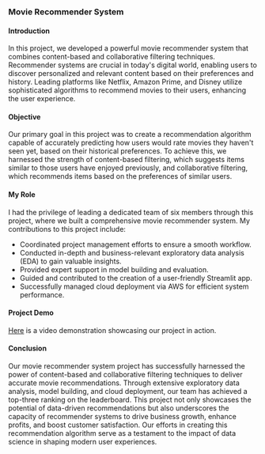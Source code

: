 ### Movie Recommender System

#### Introduction

In this project, we developed a powerful movie recommender system that combines content-based and collaborative filtering techniques. Recommender systems are crucial in today's digital world, enabling users to discover personalized and relevant content based on their preferences and history. Leading platforms like Netflix, Amazon Prime, and Disney utilize sophisticated algorithms to recommend movies to their users, enhancing the user experience.

#### Objective

Our primary goal in this project was to create a recommendation algorithm capable of accurately predicting how users would rate movies they haven't seen yet, based on their historical preferences. To achieve this, we harnessed the strength of content-based filtering, which suggests items similar to those users have enjoyed previously, and collaborative filtering, which recommends items based on the preferences of similar users.

#### My Role

I had the privilege of leading a dedicated team of six members through this project, where we built a comprehensive movie recommender system. My contributions to this project include:

- Coordinated project management efforts to ensure a smooth workflow.
- Conducted in-depth and business-relevant exploratory data analysis (EDA) to gain valuable insights.
- Provided expert support in model building and evaluation.
- Guided and contributed to the creation of a user-friendly Streamlit app.
- Successfully managed cloud deployment via AWS for efficient system performance.

#### Project Demo

[Here](https://www.youtube.com/watch?v=your-video-id) is a video demonstration showcasing our project in action.

#### Conclusion

Our movie recommender system project has successfully harnessed the power of content-based and collaborative filtering techniques to deliver accurate movie recommendations. Through extensive exploratory data analysis, model building, and cloud deployment, our team has achieved a top-three ranking on the leaderboard. This project not only showcases the potential of data-driven recommendations but also underscores the capacity of recommender systems to drive business growth, enhance profits, and boost customer satisfaction. Our efforts in creating this recommendation algorithm serve as a testament to the impact of data science in shaping modern user experiences.

